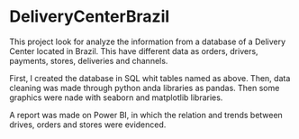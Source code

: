 # DeliveryCenterBrazil

This project look for analyze the information from a database of a Delivery Center located in Brazil. This have different data as orders, drivers, payments, stores, deliveries and channels. 

First, I created the database in SQL whit tables named as above. Then, data cleaning was made through python anda libraries as pandas. Then some graphics were nade with seaborn and matplotlib libraries.

A report was made on Power BI, in which the relation and trends between drives, orders and stores were evidenced.
